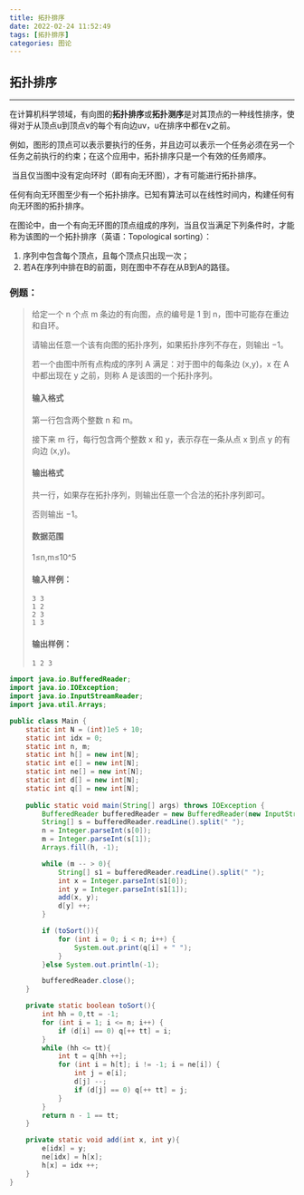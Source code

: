 ```yaml
---
title: 拓扑排序
date: 2022-02-24 11:52:49
tags: [拓扑排序]
categories: 图论
---
```


## 拓扑排序

------

​        在计算机科学领域，有向图的**拓扑排序**或**拓扑测序**是对其顶点的一种线性排序，使得对于从顶点u到顶点v的每个有向边uv，u在排序中都在v之前。

​        例如，图形的顶点可以表示要执行的任务，并且边可以表示一个任务必须在另一个任务之前执行的约束；在这个应用中，拓扑排序只是一个有效的任务顺序。

​        当且仅当图中没有定向环时（即有向无环图），才有可能进行拓扑排序。

​        任何有向无环图至少有一个拓扑排序。已知有算法可以在线性时间内，构建任何有向无环图的拓扑排序。

​        在图论中，由一个有向无环图的顶点组成的序列，当且仅当满足下列条件时，才能称为该图的一个拓扑排序（英语：Topological sorting）：

1. 序列中包含每个顶点，且每个顶点只出现一次；
2. 若A在序列中排在B的前面，则在图中不存在从B到A的路径。

### 例题：

> 给定一个 n 个点 m 条边的有向图，点的编号是 1 到 n，图中可能存在重边和自环。
>
> 请输出任意一个该有向图的拓扑序列，如果拓扑序列不存在，则输出 −1。
>
> 若一个由图中所有点构成的序列 A 满足：对于图中的每条边 (x,y)，x 在 A 中都出现在 y 之前，则称 A 是该图的一个拓扑序列。
>
> #### 输入格式
>
> 第一行包含两个整数 n 和 m。
>
> 接下来 m 行，每行包含两个整数 x 和 y，表示存在一条从点 x 到点 y 的有向边 (x,y)。
>
> #### 输出格式
>
> 共一行，如果存在拓扑序列，则输出任意一个合法的拓扑序列即可。
>
> 否则输出 −1。
>
> #### 数据范围
>
> 1≤n,m≤10^5
>
> #### 输入样例：
>
> ```
> 3 3
> 1 2
> 2 3
> 1 3
> ```
>
> #### 输出样例：
>
> ```
> 1 2 3
> ```

```java
import java.io.BufferedReader;
import java.io.IOException;
import java.io.InputStreamReader;
import java.util.Arrays;

public class Main {
    static int N = (int)1e5 + 10;
    static int idx = 0;
    static int n, m;
    static int h[] = new int[N];
    static int e[] = new int[N];
    static int ne[] = new int[N];
    static int d[] = new int[N];
    static int q[] = new int[N];
    
    public static void main(String[] args) throws IOException {
        BufferedReader bufferedReader = new BufferedReader(new InputStreamReader(System.in));
        String[] s = bufferedReader.readLine().split(" ");
        n = Integer.parseInt(s[0]);
        m = Integer.parseInt(s[1]);
        Arrays.fill(h, -1);

        while (m -- > 0){
            String[] s1 = bufferedReader.readLine().split(" ");
            int x = Integer.parseInt(s1[0]);
            int y = Integer.parseInt(s1[1]);
            add(x, y);
            d[y] ++;
        }

        if (toSort()){
            for (int i = 0; i < n; i++) {
                System.out.print(q[i] + " ");
            }
        }else System.out.println(-1);

        bufferedReader.close();
    }

    private static boolean toSort(){
        int hh = 0,tt = -1;
        for (int i = 1; i <= n; i++) {
            if (d[i] == 0) q[++ tt] = i;
        }
        while (hh <= tt){
            int t = q[hh ++];
            for (int i = h[t]; i != -1; i = ne[i]) {
                int j = e[i];
                d[j] --;
                if (d[j] == 0) q[++ tt] = j;
            }
        }
        return n - 1 == tt;
    }

    private static void add(int x, int y){
        e[idx] = y;
        ne[idx] = h[x];
        h[x] = idx ++;
    }
}
```
